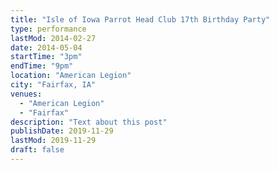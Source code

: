 ```yaml
---
title: "Isle of Iowa Parrot Head Club 17th Birthday Party"
type: performance
lastMod: 2014-02-27
date: 2014-05-04
startTime: "3pm"
endTime: "9pm"
location: "American Legion"
city: "Fairfax, IA"
venues:
  - "American Legion"
  - "Fairfax"
description: "Text about this post"
publishDate: 2019-11-29
lastMod: 2019-11-29
draft: false
---
```

